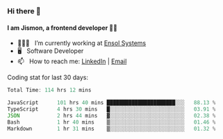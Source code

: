 ### Hi there 👋

#### I am Jismon, a frontend developer 👦🏻

- 🧑🏻‍💻   &nbsp; I’m currently working at <a href='https://www.ensolsystems.com/' target="_blank">Ensol Systems</a>
- 🖥   &nbsp; Software Developer
- 📫   &nbsp; How to reach me: <a href='https://www.linkedin.com/in/jismonthomas/'>LinkedIn</a> | <a href='mailto:hellojismonthomas@gmail.com'>Email</a>

Coding stat for last 30 days:
<!--START_SECTION:waka-->

```javascript
Total Time: 114 hrs 12 mins

JavaScript      101 hrs 40 mins ██████████████████████░░░   88.13 %
TypeScript      4 hrs 30 mins   █░░░░░░░░░░░░░░░░░░░░░░░░   03.91 %
JSON            2 hrs 44 mins   ▓░░░░░░░░░░░░░░░░░░░░░░░░   02.38 %
Bash            1 hr 40 mins    ▒░░░░░░░░░░░░░░░░░░░░░░░░   01.46 %
Markdown        1 hr 31 mins    ▒░░░░░░░░░░░░░░░░░░░░░░░░   01.32 %
```

<!--END_SECTION:waka-->

<!--
**jismonthomas/jismonthomas** is a ✨ _special_ ✨ repository because its `README.md` (this file) appears on your GitHub profile.

Here are some ideas to get you started:

- 🔭 I’m currently working on ...
- 🌱 I’m currently learning ...
- 👯 I’m looking to collaborate on ...
- 🤔 I’m looking for help with ...
- 💬 Ask me about ...
- 📫 How to reach me: ...
- 😄 Pronouns: ...
- ⚡ Fun fact: ...
-->
